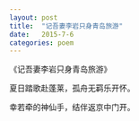 ```yaml
---
layout: post
title:  "记吾妻李岩只身青岛旅游"
date:   2015-7-6
categories: poem
---
```

《记吾妻李岩只身青岛旅游》

夏日踏歌赴蓬莱，孤舟无羁乐开怀。

幸若牵的神仙手，结伴返京中门开。